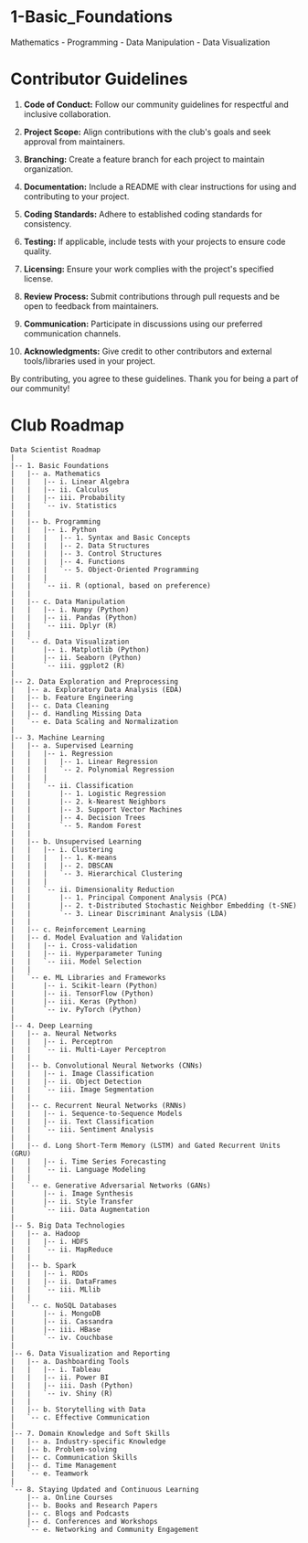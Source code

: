 # 1-Basic_Foundations
Mathematics - Programming - Data Manipulation - Data Visualization

# Contributor Guidelines

1. **Code of Conduct:** Follow our community guidelines for respectful and inclusive collaboration.

2. **Project Scope:** Align contributions with the club's goals and seek approval from maintainers.

3. **Branching:** Create a feature branch for each project to maintain organization.

4. **Documentation:** Include a README with clear instructions for using and contributing to your project.

5. **Coding Standards:** Adhere to established coding standards for consistency.

6. **Testing:** If applicable, include tests with your projects to ensure code quality.

7. **Licensing:** Ensure your work complies with the project's specified license.

8. **Review Process:** Submit contributions through pull requests and be open to feedback from maintainers.

9. **Communication:** Participate in discussions using our preferred communication channels.

10. **Acknowledgments:** Give credit to other contributors and external tools/libraries used in your project.

By contributing, you agree to these guidelines. Thank you for being a part of our community!

# Club Roadmap
```
Data Scientist Roadmap
|
|-- 1. Basic Foundations
|   |-- a. Mathematics
|   |   |-- i. Linear Algebra
|   |   |-- ii. Calculus
|   |   |-- iii. Probability
|   |   `-- iv. Statistics
|   |
|   |-- b. Programming
|   |   |-- i. Python
|   |   |   |-- 1. Syntax and Basic Concepts
|   |   |   |-- 2. Data Structures
|   |   |   |-- 3. Control Structures
|   |   |   |-- 4. Functions
|   |   |   `-- 5. Object-Oriented Programming
|   |   |
|   |   `-- ii. R (optional, based on preference)
|   |
|   |-- c. Data Manipulation
|   |   |-- i. Numpy (Python)
|   |   |-- ii. Pandas (Python)
|   |   `-- iii. Dplyr (R)
|   |
|   `-- d. Data Visualization
|       |-- i. Matplotlib (Python)
|       |-- ii. Seaborn (Python)
|       `-- iii. ggplot2 (R)
|
|-- 2. Data Exploration and Preprocessing
|   |-- a. Exploratory Data Analysis (EDA)
|   |-- b. Feature Engineering
|   |-- c. Data Cleaning
|   |-- d. Handling Missing Data
|   `-- e. Data Scaling and Normalization
|
|-- 3. Machine Learning
|   |-- a. Supervised Learning
|   |   |-- i. Regression
|   |   |   |-- 1. Linear Regression
|   |   |   `-- 2. Polynomial Regression
|   |   |
|   |   `-- ii. Classification
|   |       |-- 1. Logistic Regression
|   |       |-- 2. k-Nearest Neighbors
|   |       |-- 3. Support Vector Machines
|   |       |-- 4. Decision Trees
|   |       `-- 5. Random Forest
|   |
|   |-- b. Unsupervised Learning
|   |   |-- i. Clustering
|   |   |   |-- 1. K-means
|   |   |   |-- 2. DBSCAN
|   |   |   `-- 3. Hierarchical Clustering
|   |   |
|   |   `-- ii. Dimensionality Reduction
|   |       |-- 1. Principal Component Analysis (PCA)
|   |       |-- 2. t-Distributed Stochastic Neighbor Embedding (t-SNE)
|   |       `-- 3. Linear Discriminant Analysis (LDA)
|   |
|   |-- c. Reinforcement Learning
|   |-- d. Model Evaluation and Validation
|   |   |-- i. Cross-validation
|   |   |-- ii. Hyperparameter Tuning
|   |   `-- iii. Model Selection
|   |
|   `-- e. ML Libraries and Frameworks
|       |-- i. Scikit-learn (Python)
|       |-- ii. TensorFlow (Python)
|       |-- iii. Keras (Python)
|       `-- iv. PyTorch (Python)
|
|-- 4. Deep Learning
|   |-- a. Neural Networks
|   |   |-- i. Perceptron
|   |   `-- ii. Multi-Layer Perceptron
|   |
|   |-- b. Convolutional Neural Networks (CNNs)
|   |   |-- i. Image Classification
|   |   |-- ii. Object Detection
|   |   `-- iii. Image Segmentation
|   |
|   |-- c. Recurrent Neural Networks (RNNs)
|   |   |-- i. Sequence-to-Sequence Models
|   |   |-- ii. Text Classification
|   |   `-- iii. Sentiment Analysis
|   |
|   |-- d. Long Short-Term Memory (LSTM) and Gated Recurrent Units (GRU)
|   |   |-- i. Time Series Forecasting
|   |   `-- ii. Language Modeling
|   |
|   `-- e. Generative Adversarial Networks (GANs)
|       |-- i. Image Synthesis
|       |-- ii. Style Transfer
|       `-- iii. Data Augmentation
|
|-- 5. Big Data Technologies
|   |-- a. Hadoop
|   |   |-- i. HDFS
|   |   `-- ii. MapReduce
|   |
|   |-- b. Spark
|   |   |-- i. RDDs
|   |   |-- ii. DataFrames
|   |   `-- iii. MLlib
|   |
|   `-- c. NoSQL Databases
|       |-- i. MongoDB
|       |-- ii. Cassandra
|       |-- iii. HBase
|       `-- iv. Couchbase
|
|-- 6. Data Visualization and Reporting
|   |-- a. Dashboarding Tools
|   |   |-- i. Tableau
|   |   |-- ii. Power BI
|   |   |-- iii. Dash (Python)
|   |   `-- iv. Shiny (R)
|   |
|   |-- b. Storytelling with Data
|   `-- c. Effective Communication
|
|-- 7. Domain Knowledge and Soft Skills
|   |-- a. Industry-specific Knowledge
|   |-- b. Problem-solving
|   |-- c. Communication Skills
|   |-- d. Time Management
|   `-- e. Teamwork
|
`-- 8. Staying Updated and Continuous Learning
    |-- a. Online Courses
    |-- b. Books and Research Papers
    |-- c. Blogs and Podcasts
    |-- d. Conferences and Workshops
    `-- e. Networking and Community Engagement
```
